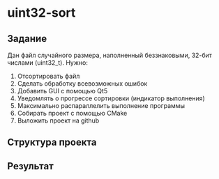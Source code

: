 # uint32-sort
## Задание
Дан файл случайного размера, наполненный беззнаковыми, 32-бит числами (uint32_t). Нужно:
1. Отсортировать файл
1. Сделать обработку всевозможных ошибок
1. Добавить GUI с помощью Qt5
1. Уведомлять о прогрессе сортировки (индикатор выполнения)
1. Максимально распараллелить выполнение программы
1. Собирать проект с помощью CMake
1. Выложить проект на github

## Структура проекта

## Результат
